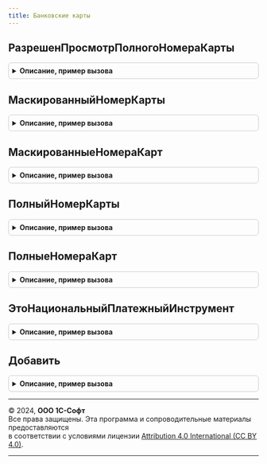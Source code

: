 ```yaml
---
title: Банковские карты
---
```



## РазрешенПросмотрПолногоНомераКарты
<details style="margin: 1em 0; padding: 0.5em; border: 1px solid #ccc; border-radius: 6px;">

<summary style="font-weight: bold; cursor: pointer;">Описание, пример вызова</summary>

```bsl

// Показывает установку права просмотра основного номера держателя карты
// для текущего пользователя на момент выполнения текущей строчки кода.
//
// Возвращаемое значение:
//  Булево - Истина, если есть право просмотра основного номера держателя карты.
//           Если в момент выполнения метода установлен привилегированный режим,
//           то всегда возвращается Истина
//
Функция РазрешенПросмотрПолногоНомераКарты() Экспорт
```

Пример вызова
```bsl
Результат = БанковскиеКарты.РазрешенПросмотрПолногоНомераКарты() 
```
</details>

## МаскированныйНомерКарты
<details style="margin: 1em 0; padding: 0.5em; border: 1px solid #ccc; border-radius: 6px;">

<summary style="font-weight: bold; cursor: pointer;">Описание, пример вызова</summary>

```bsl

// Возвращает маскированный номер карты (первые 6 и 4 последних цифры номера, остальное - *).
//
// Параметры:
//   Карта - СправочникСсылка.БанковскиеКартыКонтрагентов - карта, номер которой нужно получить
//
// Возвращаемое значение:
//  Строка - маскированный номер карты.
//
Функция МаскированныйНомерКарты(Знач Карта) Экспорт
```

Пример вызова
```bsl
Результат = БанковскиеКарты.МаскированныйНомерКарты(Карта) 
```
</details>

## МаскированныеНомераКарт
<details style="margin: 1em 0; padding: 0.5em; border: 1px solid #ccc; border-radius: 6px;">

<summary style="font-weight: bold; cursor: pointer;">Описание, пример вызова</summary>

```bsl

// Возвращает маскированные номера карт (первые 6 и 4 последних цифры номера, остальное - *).
//
// Параметры:
//   Карты - Массив из СправочникСсылка.БанковскиеКартыКонтрагентов,
//           ФиксированныйМассив из СправочникСсылка.БанковскиеКартыКонтрагентов - карты, номера которых нужно получить.
//
// Возвращаемое значение:
//  Соответствие:
//      * Ключ     - СправочникСсылка.БанковскиеКартыКонтрагентов,
//      * Значение - Строка.
//
Функция МаскированныеНомераКарт(Знач Карты) Экспорт
```

Пример вызова
```bsl
Результат = БанковскиеКарты.МаскированныеНомераКарт(Карты) 
```
</details>

## ПолныйНомерКарты
<details style="margin: 1em 0; padding: 0.5em; border: 1px solid #ccc; border-radius: 6px;">

<summary style="font-weight: bold; cursor: pointer;">Описание, пример вызова</summary>

```bsl

// Возвращает полный номер карты (основной номер держателя карты).
//
// Параметры:
//   Карта - СправочникСсылка.БанковскиеКартыКонтрагентов - карта, номер которой нужно получить
//
// Возвращаемое значение:
//  Строка - полный номер карты.
//
Функция ПолныйНомерКарты(Знач Карта) Экспорт
```

Пример вызова
```bsl
Результат = БанковскиеКарты.ПолныйНомерКарты(Карта) 
```
</details>

## ПолныеНомераКарт
<details style="margin: 1em 0; padding: 0.5em; border: 1px solid #ccc; border-radius: 6px;">

<summary style="font-weight: bold; cursor: pointer;">Описание, пример вызова</summary>

```bsl

// Возвращает полные номера карт (основные номера держателей карт).
//
// Параметры:
//   Карты - Массив из СправочникСсылка.БанковскиеКартыКонтрагентов,
//           ФиксированныйМассив из СправочникСсылка.БанковскиеКартыКонтрагентов - карты, номера которых нужно получить.
//
// Возвращаемое значение:
//  Соответствие:
//      * Ключ     - СправочникСсылка.БанковскиеКартыКонтрагентов,
//      * Значение - Строка.
//
Функция ПолныеНомераКарт(Знач Карты) Экспорт
```

Пример вызова
```bsl
Результат = БанковскиеКарты.ПолныеНомераКарт(Карты) 
```
</details>

## ЭтоНациональныйПлатежныйИнструмент
<details style="margin: 1em 0; padding: 0.5em; border: 1px solid #ccc; border-radius: 6px;">

<summary style="font-weight: bold; cursor: pointer;">Описание, пример вызова</summary>

```bsl

// Показывает, что является ли карта национальным платежным инструментом (картой «Мир»).
// Если передана ссылка, то результат определяется значением свойства ЭтоНациональныйПлатежныйИнструмент элемента.
// Если указана строка, то результат вычисляется по БИН переданного номера карты.
//
// Параметры:
//   Карта - СправочникСсылка.БанковскиеКартыКонтрагентов - карта
//         - Строка - полный номер карты (основной номер держателя карты)
//
// Возвращаемое значение:
//  Булево - Истина, если карта является национальным платежным инструментом (картой «Мир»).
//
Функция ЭтоНациональныйПлатежныйИнструмент(Знач Карта) Экспорт
```

Пример вызова
```bsl
Результат = БанковскиеКарты.ЭтоНациональныйПлатежныйИнструмент(Карта) 
```
</details>

## Добавить
<details style="margin: 1em 0; padding: 0.5em; border: 1px solid #ccc; border-radius: 6px;">

<summary style="font-weight: bold; cursor: pointer;">Описание, пример вызова</summary>

```bsl

// Добавляет в хранилище новую банковскую карту с указанным номером или реквизитами.
// Если у владельца уже есть карта с указанным номером, то обновляется существующий элемент справочника.
// Если действующая карта с указанным номером уже зарегистрирована на другого держателя, то возникнет исключение.
//
// Параметры:
//   ДержательКарты - Справочник.ФизическиеЛица - держатель карты.
//   Карта          - Строка    - полный номер карты (основной номер держателя карты)
//                  - Структура, ФиксированнаяСтруктура - основные реквизиты карты, может содержать свойства:
//                  	* ОсновнойНомерДержателяКарты     - Строка - Основной номер держателя карты;
//                  	* ИмяДержателяКарты               - Строка - Имя держателя карты (эмбоссированный текст);
//                  	* ДатаИстеченияСрокаДействияКарты - Дата   - Дата истечения срока действия карты
//   Свойства       - Структура, ФиксированнаяСтруктура - свойства карты, может содержать свойства:
//                  	* ЭтоНациональныйПлатежныйИнструмент - Булево;
//                  	* ЭтоМеждународнаяПлатежнаяКарта     - Булево;
//
// Возвращаемое значение:
//  СправочникСсылка.БанковскиеКартыКонтрагентов - созданная карта.
//
Функция Добавить(Знач ДержательКарты, Знач Карта, Знач Свойства = Неопределено) Экспорт
```

Пример вызова
```bsl
Результат = БанковскиеКарты.Добавить(ДержательКарты, Карта, Свойства);
```
</details>

---

© 2024, **ООО 1С-Софт**  
Все права защищены. Эта программа и сопроводительные материалы предоставляются  
в соответствии с условиями лицензии [Attribution 4.0 International (CC BY 4.0)](https://creativecommons.org/licenses/by/4.0/legalcode).

---
